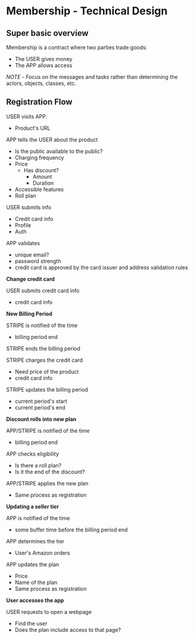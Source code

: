 # Membership - Technical Design

## Super basic overview

Membership is a contract where two parties trade goods:
* The USER gives money
* The APP allows access

*NOTE* - Focus on the messages and tasks rather than determining the actors, objects, classes, etc.

## Registration Flow

USER visits APP.
* Product's URL

APP tells the USER about the product

* Is the public available to the public?
* Charging frequency
* Price
  * Has discount?
    * Amount
    * Duration
* Accessible features
* Roll plan

USER submits info
* Credit card info
* Profile
* Auth

APP validates
* unique email?
* password strength
* credit card is approved by the card issuer and address validation rules

**Change credit card**

USER submits credit card info
* credit card info


**New Billing Period**

STRIPE is notified of the time
* billing period end

STRIPE ends the billing period

STRIPE charges the credit card
  * Need price of the product
  * credit card info

STRIPE updates the billing period
* current period's start
* current period's end

**Discount rolls into new plan**

APP/STRIPE is notified of the time
* billing period end

APP checks eligibility
* Is there a roll plan?
* Is it the end of the discount?

APP/STRIPE applies the new plan
* Same process as registration

**Updating a seller tier**

APP is notified of the time
* some buffer time before the billing period end

APP determines the tier
* User's Amazon orders

APP updates the plan
* Price
* Name of the plan
* Same process as registration

**User accesses the app**

USER requests to open a webpage
* Find the user
* Does the plan include access to that page?
